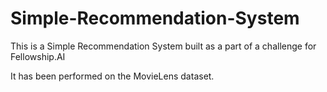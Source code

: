 # Simple-Recommendation-System
This is a Simple Recommendation System built as a part of a challenge for Fellowship.AI

It has been performed on the MovieLens dataset. 
